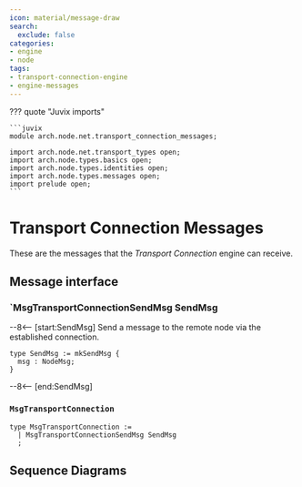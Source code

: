 ```yaml
---
icon: material/message-draw
search:
  exclude: false
categories:
- engine
- node
tags:
- transport-connection-engine
- engine-messages
---
```


??? quote "Juvix imports"

    ```juvix
    module arch.node.net.transport_connection_messages;

    import arch.node.net.transport_types open;
    import arch.node.types.basics open;
    import arch.node.types.identities open;
    import arch.node.types.messages open;
    import prelude open;
    ```

# Transport Connection Messages

These are the messages that the *Transport Connection* engine can receive.

## Message interface

### `MsgTransportConnectionSendMsg SendMsg

--8<-- [start:SendMsg]
Send a message to the remote node via the established connection.

```juvix
type SendMsg := mkSendMsg {
  msg : NodeMsg;
}
```
--8<-- [end:SendMsg]

### `MsgTransportConnection`

<!-- --8<-- [start:MsgTransportConnection] -->
```juvix
type MsgTransportConnection :=
  | MsgTransportConnectionSendMsg SendMsg
  ;
```
<!-- --8<-- [end:MsgTransportConnection] -->

## Sequence Diagrams
